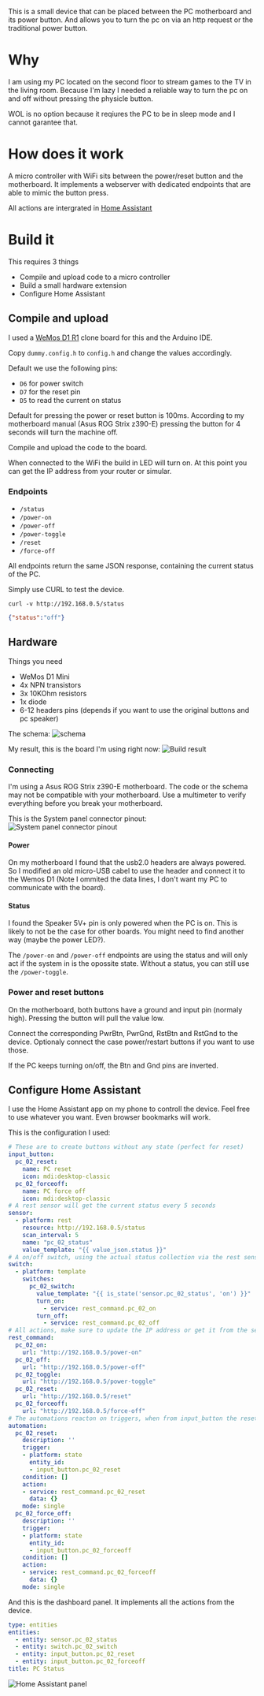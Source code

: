 This is a small device that can be placed between the PC motherboard and its power button. And allows you to turn the pc on via an http request or the traditional power button.


# Why

I am using my PC located on the second floor to stream games to the TV in the living room. Because I'm lazy I needed a reliable way to turn the pc on and off without pressing the physicle button.

WOL is no option because it reqiures the PC to be in sleep mode and I cannot garantee that.


# How does it work

A micro controller with WiFi sits between the power/reset button and the motherboard. It implements a webserver with dedicated endpoints that are able to mimic the button press.

All actions are intergrated in [Home Assistant](https://www.home-assistant.io/)


# Build it

This requires 3 things
- Compile and upload code to a micro controller
- Build a small hardware extension
- Configure Home Assistant

## Compile and upload

I used a [WeMos D1 R1](https://www.wemos.cc/en/latest/d1/d1_mini.html) clone board for this and the Arduino IDE.

Copy `dummy.config.h` to `config.h` and change the values accordingly.

Default we use the following pins:
- `D6` for power switch
- `D7` for the reset pin
- `D5` to read the current on status

Default for pressing the power or reset button is 100ms. According to my motherboard manual (Asus ROG Strix z390-E) pressing the button for 4 seconds will turn the machine off.

Compile and upload the code to the board.

When connected to the WiFi the build in LED will turn on. At this point you can get the IP address from your router or simular.

### Endpoints
- `/status`
- `/power-on`
- `/power-off`
- `/power-toggle`
- `/reset`
- `/force-off`

All endpoints return the same JSON response, containing the current status of the PC.

Simply use CURL to test the device.
```shell
curl -v http://192.168.0.5/status
```
```json
{"status":"off"}
```


## Hardware

Things you need
- WeMos D1 Mini
- 4x NPN transistors
- 3x 10KOhm resistors
- 1x diode
- 6-12 headers pins (depends if you want to use the original buttons and pc speaker)

The schema:
![schema](img/schema.png)

My result, this is the board I'm using right now:
![Build result](img/result.jpg)


### Connecting

I'm using a Asus ROG Strix z390-E motherboard. The code or the schema may not be compatible with your motherboard. Use a multimeter to verify everything before you break your motherboard.

This is the System panel connector pinout:
![System panel connector pinout](img/spc.png)

#### Power
On my motherboard I found that the usb2.0 headers are always powered. So I modified an old micro-USB cabel to use the header and connect it to the Wemos D1 (Note I ommited the data lines, I don't want my PC to communicate with the board).

#### Status
I found the Speaker 5V+ pin is only powered when the PC is on. This is likely to not be the case for other boards. You might need to find another way (maybe the power LED?).

The `/power-on` and `/power-off` endpoints are using the status and will only act if the system in is the opossite state.
Without a status, you can still use the `/power-toggle`.

### Power and reset buttons
On the motherboard, both buttons have a ground and input pin (normaly high). Pressing the button will pull the value low.

Connect the corresponding PwrBtn, PwrGnd, RstBtn and RstGnd to the device. Optionaly connect the case power/restart buttons if you want to use those.

If the PC keeps turning on/off, the Btn and Gnd pins are inverted.


## Configure Home Assistant

I use the Home Assistant app on my phone to controll the device. Feel free to use whatever you want. Even browser bookmarks will work.

This is the configuration I used:
```yaml
# These are to create buttons without any state (perfect for reset)
input_button:
  pc_02_reset:
    name: PC reset
    icon: mdi:desktop-classic
  pc_02_forceoff:
    name: PC force off
    icon: mdi:desktop-classic
# A rest sensor will get the current status every 5 seconds
sensor:
  - platform: rest
    resource: http://192.168.0.5/status
    scan_interval: 5
    name: "pc_02_status"
    value_template: "{{ value_json.status }}"
# A on/off switch, using the actual status collection via the rest sensor
switch:
  - platform: template
    switches:
      pc_02_switch:
        value_template: "{{ is_state('sensor.pc_02_status', 'on') }}"
        turn_on:
          - service: rest_command.pc_02_on
        turn_off:
          - service: rest_command.pc_02_off
# All actions, make sure to update the IP address or get it from the secrets.yaml
rest_command:
  pc_02_on:
    url: "http://192.168.0.5/power-on"
  pc_02_off:
    url: "http://192.168.0.5/power-off"
  pc_02_toggle:
    url: "http://192.168.0.5/power-toggle"
  pc_02_reset:
    url: "http://192.168.0.5/reset"
  pc_02_forceoff:
    url: "http://192.168.0.5/force-off"
# The automations reacton on triggers, when from input_button the reset or forceoff buttons are pressed
automation:
  pc_02_reset:
    description: ''
    trigger:
    - platform: state
      entity_id:
      - input_button.pc_02_reset
    condition: []
    action:
    - service: rest_command.pc_02_reset
      data: {}
    mode: single
  pc_02_force_off:
    description: ''
    trigger:
    - platform: state
      entity_id:
      - input_button.pc_02_forceoff
    condition: []
    action:
    - service: rest_command.pc_02_forceoff
      data: {}
    mode: single
```

And this is the dashboard panel. It implements all the actions from the device.
```yaml
type: entities
entities:
  - entity: sensor.pc_02_status
  - entity: switch.pc_02_switch
  - entity: input_button.pc_02_reset
  - entity: input_button.pc_02_forceoff
title: PC Status
```
![Home Assistant panel](img/ha.png)
